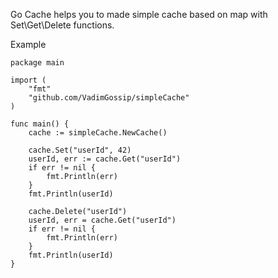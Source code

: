 Go Cache helps you to made simple cache based on map with Set\Get\Delete functions.

Example

```
package main

import (
    "fmt"
    "github.com/VadimGossip/simpleCache"
)

func main() { 
    cache := simpleCache.NewCache()

    cache.Set("userId", 42)
    userId, err := cache.Get("userId")
    if err != nil {
    	fmt.Println(err)
    }
    fmt.Println(userId)

    cache.Delete("userId")
    userId, err = cache.Get("userId")
    if err != nil {
    	fmt.Println(err)
    }
    fmt.Println(userId)
}
```